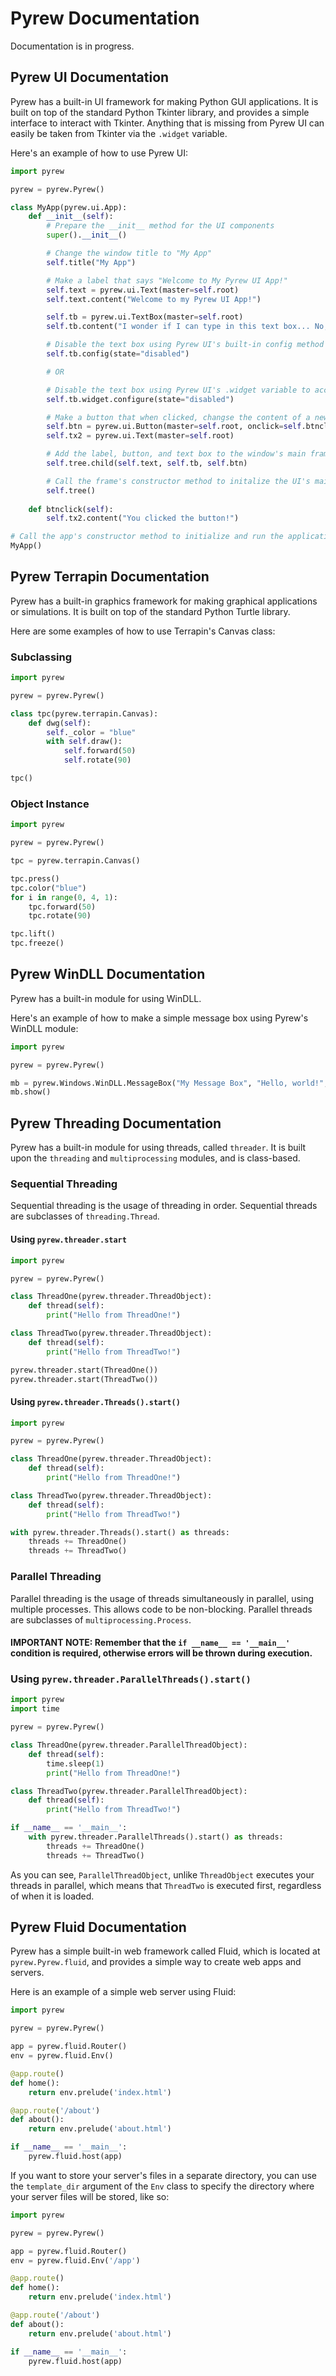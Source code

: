 # Pyrew Documentation

Documentation is in progress.

## Pyrew UI Documentation

Pyrew has a built-in UI framework for making Python GUI applications. It is built on top of the standard Python Tkinter library, and provides a simple interface to interact with Tkinter. Anything that is missing from Pyrew UI can easily be taken from Tkinter via the `.widget` variable.

Here's an example of how to use Pyrew UI:

```py
import pyrew

pyrew = pyrew.Pyrew()

class MyApp(pyrew.ui.App):
    def __init__(self):
        # Prepare the __init__ method for the UI components
        super().__init__()

        # Change the window title to "My App"
        self.title("My App")

        # Make a label that says "Welcome to My Pyrew UI App!"
        self.text = pyrew.ui.Text(master=self.root)
        self.text.content("Welcome to my Pyrew UI App!")

        self.tb = pyrew.ui.TextBox(master=self.root)
        self.tb.content("I wonder if I can type in this text box... No, no you cannot.")

        # Disable the text box using Pyrew UI's built-in config method
        self.tb.config(state="disabled")

        # OR

        # Disable the text box using Pyrew UI's .widget variable to access the underlying Tkinter widget
        self.tb.widget.configure(state="disabled")

        # Make a button that when clicked, changse the content of a new label
        self.btn = pyrew.ui.Button(master=self.root, onclick=self.btnclick)
        self.tx2 = pyrew.ui.Text(master=self.root)

        # Add the label, button, and text box to the window's main frame
        self.tree.child(self.text, self.tb, self.btn)

        # Call the frame's constructor method to initalize the UI's mainloop
        self.tree()
    
    def btnclick(self):
        self.tx2.content("You clicked the button!")

# Call the app's constructor method to initialize and run the application
MyApp()
```

## Pyrew Terrapin Documentation

Pyrew has a built-in graphics framework for making graphical applications or simulations. It is built on top of the standard Python Turtle library.

Here are some examples of how to use Terrapin's Canvas class:

### Subclassing

```py
import pyrew

pyrew = pyrew.Pyrew()

class tpc(pyrew.terrapin.Canvas):
    def dwg(self):
        self._color = "blue"
        with self.draw():
            self.forward(50)
            self.rotate(90)

tpc()
```


### Object Instance

```py
import pyrew

pyrew = pyrew.Pyrew()

tpc = pyrew.terrapin.Canvas()

tpc.press()
tpc.color("blue")
for i in range(0, 4, 1):
    tpc.forward(50)
    tpc.rotate(90)

tpc.lift()
tpc.freeze()
```

## Pyrew WinDLL Documentation

Pyrew has a built-in module for using WinDLL.

Here's an example of how to make a simple message box using Pyrew's WinDLL module:

```py
import pyrew

pyrew = pyrew.Pyrew()

mb = pyrew.Windows.WinDLL.MessageBox("My Message Box", "Hello, world!", ["OK", "INFO", "TOPMOST"])
mb.show()
```

## Pyrew Threading Documentation

Pyrew has a built-in module for using threads, called `threader`. It is built upon the `threading` and `multiprocessing` modules, and is class-based.

### Sequential Threading

Sequential threading is the usage of threading in order.
Sequential threads are subclasses of `threading.Thread`.

#### Using `pyrew.threader.start`

```py
import pyrew

pyrew = pyrew.Pyrew()

class ThreadOne(pyrew.threader.ThreadObject):
    def thread(self):
        print("Hello from ThreadOne!")

class ThreadTwo(pyrew.threader.ThreadObject):
    def thread(self):
        print("Hello from ThreadTwo!")

pyrew.threader.start(ThreadOne())
pyrew.threader.start(ThreadTwo())
```


#### Using `pyrew.threader.Threads().start()`

```py
import pyrew

pyrew = pyrew.Pyrew()

class ThreadOne(pyrew.threader.ThreadObject):
    def thread(self):
        print("Hello from ThreadOne!")

class ThreadTwo(pyrew.threader.ThreadObject):
    def thread(self):
        print("Hello from ThreadTwo!")

with pyrew.threader.Threads().start() as threads:
    threads += ThreadOne()
    threads += ThreadTwo()
```


### Parallel Threading

Parallel threading is the usage of threads simultaneously in parallel, using multiple processes.
This allows code to be non-blocking.
Parallel threads are subclasses of `multiprocessing.Process`.

#### IMPORTANT NOTE: Remember that the `if __name__ == '__main__'` condition is required, otherwise errors will be thrown during execution.

### Using `pyrew.threader.ParallelThreads().start()`

```py
import pyrew
import time

pyrew = pyrew.Pyrew()

class ThreadOne(pyrew.threader.ParallelThreadObject):
    def thread(self):
        time.sleep(1)
        print("Hello from ThreadOne!")

class ThreadTwo(pyrew.threader.ParallelThreadObject):
    def thread(self):
        print("Hello from ThreadTwo!")

if __name__ == '__main__':
    with pyrew.threader.ParallelThreads().start() as threads:
        threads += ThreadOne()
        threads += ThreadTwo()
```

As you can see, `ParallelThreadObject`, unlike `ThreadObject` executes your threads in parallel, which means that `ThreadTwo` is executed first, regardless of when it is loaded.


## Pyrew Fluid Documentation

Pyrew has a simple built-in web framework called Fluid, which is located at `pyrew.Pyrew.fluid`, and provides a simple way to create web apps and servers.

Here is an example of a simple web server using Fluid:

```py
import pyrew

pyrew = pyrew.Pyrew()

app = pyrew.fluid.Router()
env = pyrew.fluid.Env()

@app.route()
def home():
    return env.prelude('index.html')

@app.route('/about')
def about():
    return env.prelude('about.html')

if __name__ == '__main__':
    pyrew.fluid.host(app)
```


If you want to store your server's files in a separate directory, you can use the `template_dir` argument of the `Env` class to specify the directory where your server files will be stored, like so:

```py
import pyrew

pyrew = pyrew.Pyrew()

app = pyrew.fluid.Router()
env = pyrew.fluid.Env('/app')

@app.route()
def home():
    return env.prelude('index.html')

@app.route('/about')
def about():
    return env.prelude('about.html')

if __name__ == '__main__':
    pyrew.fluid.host(app)
```

